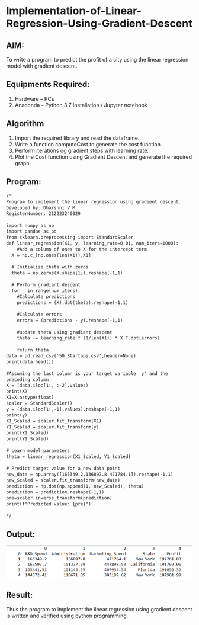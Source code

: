 # Implementation-of-Linear-Regression-Using-Gradient-Descent

## AIM:
To write a program to predict the profit of a city using the linear regression model with gradient descent.

## Equipments Required:
1. Hardware – PCs
2. Anaconda – Python 3.7 Installation / Jupyter notebook

## Algorithm
1. Import the required library and read the dataframe.
2. Write a function computeCost to generate the cost function.
3. Perform iterations og gradient steps with learning rate.
4. Plot the Cost function using Gradient Descent and generate the required graph.

## Program:
```
/*
Program to implement the linear regression using gradient descent.
Developed by: Dharshni V M 
RegisterNumber: 212223240029

import numpy as np
import pandas as pd
from sklearn.preprocessing import StandardScaler
def linear_regression(X1, y, learning_rate=0.01, num_iters=1000):
    #Add a column of ones to X for the intercept term
  X = np.c_[np.ones(len(X1)),X1]

  # Initialize theta with zeros
  theta = np.zeros(X.shape[1]).reshape(-1,1)

  # Perform gradiant descent
  for _ in range(num_iters):
    #Calculate predictions
    predictions = (X).dot(theta).reshape(-1,1)
    
    #Calculate errors
    errors = (predictions - y).reshape(-1,1)
    
    #update theta using gradiant descent
    theta -= learning_rate * (1/len(X1)) * X.T.dot(errors)
    
    return theta
data = pd.read_csv('50_Startups.csv',header=None)
print(data.head())

#Assuming the last column is your target variable 'y' and the preceding column
X = (data.iloc[1:, :-2].values)
print(X)
X1=X.astype(float)
scaler = StandardScaler()
y = (data.iloc[1:,-1].values).reshape(-1,1)
print(y)
X1_Scaled = scaler.fit_transform(X1)
Y1_Scaled = scaler.fit_transform(y)
print(X1_Scaled)
print(Y1_Scaled)

# Learn model parameters
theta = linear_regression(X1_Scaled, Y1_Scaled)

# Predict target value for a new data point
new_data = np.array([165349.2,136897.8,471784.1]).reshape(-1,1)
new_Scaled = scaler.fit_transform(new_data)
prediction = np.dot(np.append(1, new_Scaled), theta)
prediction = prediction.reshape(-1,1)
pre=scaler.inverse_transform(prediction)
print(f"Predicted value: {pre}")

*/
```

## Output:
![Output](Output.png)


## Result:
Thus the program to implement the linear regression using gradient descent is written and verified using python programming.
